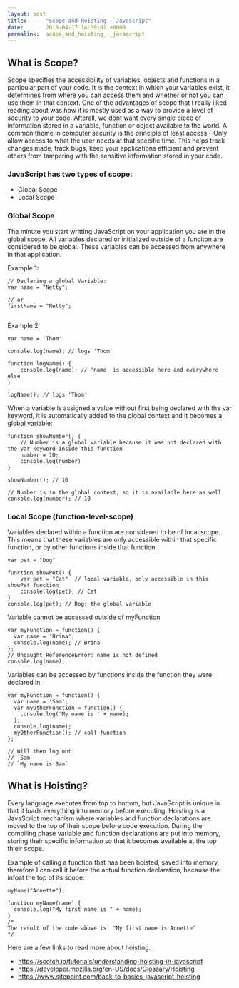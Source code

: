 ```yaml
---
layout: post
title:      "Scope and Hoisting - JavaScript"
date:       2018-04-17 14:39:02 +0000
permalink:  scope_and_hoisting_-_javascript
---
```



## What is Scope? 
Scope specifies the accessibility of variables, objects and functions in a particular part of your code. It is the context in which your variables exist, it determines from where you can access them and whether or not you can use them in that context. One of the advantages of scope that I really liked reading about was how it is mostly used as a way to provide a level of security to your code. Afterall, we dont want every single piece of information stored in a variable, function or object available to the world. A common theme in computer security is the principle of least access - Only allow access to what the user needs at that specific time. This helps track changes made, track bugs, keep your applications efficient and prevent others from tampering with the sensitive information stored in your code.

### JavaScript has two types of scope:

*  Global Scope
*  Local Scope

### Global Scope
The minute you start writting JavaScript on your application you are in the global scope.  All variables declared or initialized outside of a funciton are considered to be global. These variables can be accessed from anywhere in that application. 

Example 1:

```
// Declaring a global Variable:​
​var name = "Netty";
​
​// or ​
firstName = "Netty";
​
```

Example 2:

```
var name = 'Thom'

console.log(name); // logs 'Thom'

function logName() {
    console.log(name); // 'name' is accessible here and everywhere else
}

logName(); // logs 'Thom'
```

When a variable is assigned a value without first being declared with the var keyword, it is automatically added to the global context and it becomes a global variable:

```
function showNumber() {
	// Number is a global variable because it was not declared with the var keyword inside this function​
	number = 10;
	console.log(number)
}
​
showNumber(); // 10​
​
​// Number is in the global context, so it is available here as well​
console.log(number); // 10
```

### Local Scope (function-level-scope)
Variables declared within a function are considered to be of local scope. This means that these variables are only accessible within that specific function, or by other functions inside that function. 

```
var pet = "Dog"
​
​function showPet() {
	var pet = "Cat"  // local variable, only accessible in this showPet function​
	console.log(pet); // Cat
}
console.log(pet); // Dog: the global variable

```

Variable cannot be accessed outside of myFunction

```
var myFunction = function() {
  var name = 'Brina';
  console.log(name); // Brina
};
// Uncaught ReferenceError: name is not defined
console.log(name);
```

Variables can be accessed by functions inside the function they were declared in. 

```
var myFunction = function() {
  var name = 'Sam';
  var myOtherFunction = function() {
    console.log('My name is ' + name);
  };
  console.log(name);
  myOtherFunction(); // call function
};

// Will then log out:
// `Sam`
// `My name is Sam`
```


## What is Hoisting?
Every language executes from top to bottom, but JavaScript is unique in that it loads everything into memory before executing. Hoisting is a JavaScript mechanism where variables and function declarations are moved to the top of their scope before code execution. During the compiling phase variable and function declarations are put into memory, storing their specific information so that it becomes available at the top thieir scope. 

Example of calling a function that has been hoisted, saved into memory, therefore I can call it before the actual function declaration, because the infoat the top of its scope. 

```
myName("Annette");

function myName(name) {
  console.log("My first name is " + name);
}
/*
The result of the code above is: "My first name is Annette"
*/
```

Here are a few links to read more about hoisting. 
* https://scotch.io/tutorials/understanding-hoisting-in-javascript
* https://developer.mozilla.org/en-US/docs/Glossary/Hoisting
* https://www.sitepoint.com/back-to-basics-javascript-hoisting


